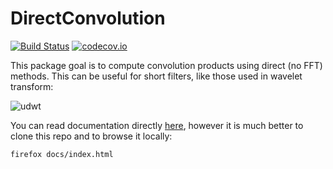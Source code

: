 # DirectConvolution

[![Build Status](https://travis-ci.org/vincent-picaud/DirectConvolution.jl.svg?branch=master)](https://travis-ci.org/vincent-picaud/DirectConvolution.jl) 
[![codecov.io](http://codecov.io/github/vincent-picaud/DirectConvolution.jl/coverage.svg?branch=master)](http://codecov.io/github/vincent-picaud/DirectConvolution.jl?branch=master)

This package goal is to compute convolution products using direct (no
FFT) methods. This can be useful for short filters, like those used in
wavelet transform:

![udwt](https://github.com/vincent-picaud/DirectConvolution.jl/blob/master/docs/use_cases/udwt_figures/W.png)

You can read documentation directly
[here](https://vincent-picaud.github.io/DirectConvolution.jl/index.html),
however it is much better to clone this repo and to browse it locally:

```
firefox docs/index.html
```



